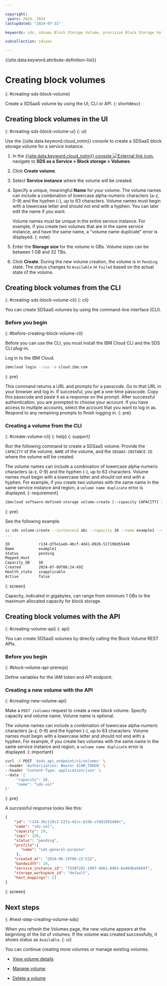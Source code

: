 ```yaml
---

copyright:
 years: 2024, 2024
lastupdated: "2024-07-31"

keywords: sds, sdsaas Block Storage Volume, provision Block Storage Volume for sdsaas,

subcollection: sdsaas

---
```


{{site.data.keyword.attribute-definition-list}}

# Creating block volumes
{: #creating-sds-block-volume}

Create a SDSaaS volume by using the UI, CLI or API.
{: shortdesc}


## Creating block volumes in the UI
{: #creating-sds-block-volume-ui}
{: ui}

Use the {{site.data.keyword.cloud_notm}} console to create a SDSaaS block storage volume for a service instance.

1. In the [{{site.data.keyword.cloud_notm}} console ![External link icon](../icons/launch-glyph.svg "External link icon")](https://{DomainName}/sds), navigate to **SDS as a Service > Block storage > Volumes**.
1. Click **Create volume**.
1. Select **Service instance** where the volume will be created.
1. Specify a unique, meaningful **Name** for your volume. The volume names can include a combination of lowercase alpha-numeric characters (a-z, 0-9) and the hyphen (-), up to 63 characters. Volume names must begin with a lowercase letter and should not end with a hyphen. You can later edit the name if you want.

    Volume names must be unique in the entire service instance. For example, if you create two volumes that are in the same service instance, and have the same name, a "volume name duplicate" error is displayed.
    {: note}

1. Enter the **Storage size** for the volume in GBs. Volume sizes can be between 1 GB and 32 TBs.
1. Click **Create**. During the new volume creation, the volume is in `Pending` state. The status changes to `Available` or `Failed` based on the actual state of the volume.


## Creating block volumes from the CLI
{: #creating-sds-block-volume-cli}
{: cli}

You can create SDSaaS volumes by using the command-line interface (CLI).

### Before you begin
{: #before-creating-block-volume-cli}

Before you can use the CLI, you must install the IBM Cloud CLI and the SDS CLI plug-in.

Log in to the IBM Cloud.

```sh
ibmcloud login --sso -a cloud.ibm.com
```
{: pre}

This command returns a URL and prompts for a passcode. Go to that URL in your browser and log in. If successful, you get a one-time passcode. Copy this passcode and paste it as a response on the prompt. After successful authentication, you are prompted to choose your account. If you have access to multiple accounts, select the account that you want to log in as. Respond to any remaining prompts to finish logging in.
{: pre}

### Creating a volume from the CLI
{: #create-volume-cli}
{: help}
{: support}

Run the following command to create a SDSaaS volume. Provide the `CAPACITY` of the volume, `NAME` of the volume, and the `SDSAAS-INSTANCE-ID` where the volume will be created.

The volume names can include a combination of lowercase alpha-numeric characters (a-z, 0-9) and the hyphen (-), up to 63 characters. Volume names must begin with a lowercase letter and should not end with a hyphen. For example, if you create two volumes with the same name in the same service instance and region, a `volume name duplicate` error is displayed.
{: requirement}

```sh
ibmcloud software-defined-storage volume-create [--capacity CAPACITY] [--name NAME] [--sdsaas-instance-id SDSAAS-INSTANCE-ID] [--hostnqnstring HOSTNQNSTRING]
```
{: pre}

See the following example.

```bash
ic sds volume-create --instanceid abc --capacity 10 --name example1 --url $sds_endpoint
...

ID             r134-d75e1aeb-4bcf-4d41-8926-517198d55448
Name           example1
Status         pending
Mapped_Host    -
Capacity_GB    10
Created        2024-07-09T06:24:49Z
Health_state   inapplicable
Active         false

```
{: screen}

Capacity, indicated in gigabytes, can range from minimum 1 GBs to the maximum allocated capacity for block storage.



## Creating block volumes with the API
{: #creating-volume-api}
{: api}

You can create SDSaaS volumes by directly calling the Block Volume REST APIs.



### Before you begin
{: #block-volume-api-prereqs}

Define variables for the IAM token and API endpoint.


### Creating a new volume with the API
{: #creating-new-volume-api}

Make a `POST /volumes` request to create a new block volume. Specify capacity and volume name. Volume name is optional.

The volume names can include a combination of lowercase alpha-numeric characters (a-z, 0-9) and the hyphen (-), up to 63 characters. Volume names must begin with a lowercase letter and should not end with a hyphen. For example, if you create two volumes with the same name in the same service instance and region, a `volume name duplicate` error is displayed.
{: important}


```sh
curl -X POST '$sds_api_endpoint/v1/volumes' \
--header 'Authorization: Bearer $IAM_TOKEN' \
--header 'Content-Type: application/json' \
--data '{
     "capacity": 10,
     "name": "sds-vol"
}'
```
{: pre}

A successful response looks like this:

```json
{
    "id": "r134-36c119c1-22fa-42cc-b33b-cfdd1591d89c",
    "name": "sds-vol",
    "capacity": 10,
    "iops": 150,
    "status": "pending",
    "profile":{
       "name": "sds-general-purpose"
     },
    "created_at": "2024-06-19T06:22:51Z",
    "bandwidth": 19,
    "service_instance_id": "f538f202-2907-4061-8463-6a40dbe6b69f",
    "storage_workspace_id": "default",
    "host_mappings": []
}
```
{: screen}




## Next steps
{: #next-step-creating-volume-sds}

When you refresh the Volumes page, the new volume appears at the beginning of the list of volumes. If the volume was created successfully, it shows status as `Available`.
{: ui}

You can continue creating more volumes or manage existing volumes.


* [View volume details](/docs/sdsaas?topic=sdsaas-view-sds-volume&interface=ui#viewvols)

* [Manage volume](/docs/sdsaas?topic=sdsaas-managing-sds-block-volume#managing-sds-block-volume-ui)

* [Delete a volume](/docs/sdsaas?topic=sdsaas-deleting-sds-block-volume)
